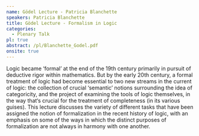 ```yaml
---
name: Gödel Lecture - Patricia Blanchette
speakers: Patricia Blanchette
title: Gödel Lecture - Formalism in Logic
categories:
  - Plenary Talk
pl: true
abstract: /pl/Blanchette_Godel.pdf
onsite: true
---
```

<p>Logic became &#x2018;formal&#x2019; at the end of the 19th century primarily in pursuit of deductive rigor within mathematics. But by the early 20th century, a formal treatment of logic had become essential to two new streams in the current of logic: the collection of crucial &#x2018;semantic&#x2019; notions surrounding the idea of categoricity, and the project of examining the tools of logic themselves, in the way that&#x2018;s crucial for the treatment of completeness (in its various guises). This lecture discusses the variety of different tasks that have been assigned the notion of formalization in the recent history of logic, with an emphasis on some of the ways in which the distinct purposes of formalization are not always in harmony with one another.</p>
